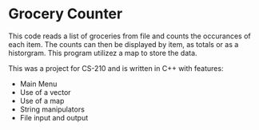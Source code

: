 # Grocery Counter
This code reads a list of groceries from file and counts the occurances of
each item. The counts can then be displayed by item, as totals or as a
historgram. This program utilizez a map to store the data.


This was a project for CS-210 and is written in C++ with features:
- Main Menu
- Use of a vector
- Use of a map
- String manipulators
- File input and output
